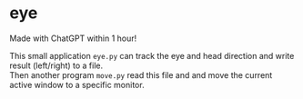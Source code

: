 
eye
===


Made with ChatGPT within 1 hour!  

This small application `eye.py` can track the eye and head direction and write result (left/right) to a file.  
Then another program `move.py` read this file and and move the current active window to a specific monitor.  
